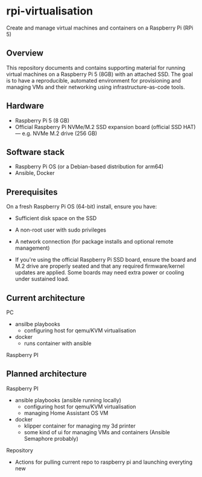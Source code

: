 # rpi-virtualisation

Create and manage virtual machines and containers on a Raspberry Pi (RPi 5)

## Overview

This repository documents and contains supporting material for running virtual machines on a Raspberry Pi 5 (8GB) with an attached SSD. The goal is to have a reproducible, automated environment for provisioning and managing VMs and their networking using infrastructure-as-code tools.

## Hardware

- Raspberry Pi 5 (8 GB)
- Official Raspberry Pi NVMe/M.2 SSD expansion board (official SSD HAT) — e.g. NVMe M.2 drive (256 GB)

## Software stack

- Raspberry Pi OS (or a Debian-based distribution for arm64)
- Ansible, Docker

## Prerequisites

On a fresh Raspberry Pi OS (64-bit) install, ensure you have:

- Sufficient disk space on the SSD
- A non-root user with sudo privileges
- A network connection (for package installs and optional remote management)

- If you're using the official Raspberry Pi SSD board, ensure the board and M.2 drive are properly seated and that any required firmware/kernel updates are applied. Some boards may need extra power or cooling under sustained load.

## Current architecture
PC 
- ansilbe playbooks 
  - configuring host for qemu/KVM virtualisation
- docker
  - runs container with ansible 

  
Raspberry PI
## Planned architecture
Raspberry PI
- ansible playbooks (ansible running locally)
  - configuring host for qemu/KVM virtualisation
  - managing Home Assistant OS VM
- docker 
  - klipper container for managing my 3d printer
  - some kind of ui for managing VMs and containers (Ansible Semaphore probably)


Repository
- Actions for pulling current repo to raspberry pi and launching everyting new